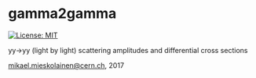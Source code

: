 # gamma2gamma

[![License: MIT](https://img.shields.io/badge/License-MIT-yellow.svg)](https://opensource.org/licenses/MIT)

yy->yy (light by light) scattering amplitudes and differential cross sections

mikael.mieskolainen@cern.ch, 2017
